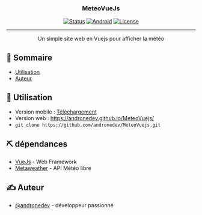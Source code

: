 <h3 align="center">MeteoVueJs</h3>

<div align="center">

[![Status](https://img.shields.io/badge/status-active-success.svg)]()
[![Android](https://build.phonegap.com/apps/3954245/badge/886727515/android.svg)]()
[![License](https://img.shields.io/badge/license-MIT-blue.svg)](/LICENSE)



</div>

---

<p align="center"> Un simple site web en Vuejs pour afficher la météo
    <br> 
</p>

## 📝 Sommaire

- [Utilisation](#usage)
- [Auteur](#authors)



## 🎈 Utilisation <a name="usage"></a>
- Version mobile : <a target="_blank" href="https://build.phonegap.com/apps/3954245/share">Téléchargement</a>
- Version web : <a target="_blank" href="https://andronedev.github.io/MeteoVuejs/">https://andronedev.github.io/MeteoVuejs/</a>
- `git clone https://github.com/andronedev/MeteoVuejs.git`


## ⛏️ dépendances <a name = "built_using"></a>

- [VueJs](https://vuejs.org/) - Web Framework
- [Metaweather](https://www.metaweather.com) - API Météo libre


## ✍️ Auteur <a name = "authors"></a>

- [@andronedev](https://github.com/andronedev) - développeur passionné



